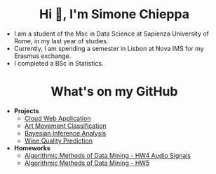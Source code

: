 <h1 align="center">Hi 👋, I'm Simone Chieppa</h1>


-  I am a student of the Msc in Data Science at Sapienza University of Rome, in my last year of studies. 
-  Currently, I am spending a semester in Lisbon at Nova IMS for my Erasmus exchange.
-  I completed a BSc in Statistics.  


<h1 align="center">What's on my GitHub</h1>

*  **Projects**
    * [Cloud Web Application](https://github.com/SimoneChieppa/Cloud-Computing-Project)
    * [Art Movement Classification](https://github.com/SimoneChieppa/Art-Movement-Classification)
    * [Bayesian Inference Analysis](https://github.com/SimoneChieppa/Bayesian-Inference-Project)
    * [Wine Quality Prediction](https://github.com/SimoneChieppa/Wine-Quality-Project)
*  **Homeworks**
    * [Algorithmic Methods of Data Mining - HW4 Audio Signals](https://github.com/SimoneChieppa/ADM-HW4-Audio-Signals)
    * [Algorithmic Methods of Data Mining - HW5](https://github.com/SimoneChieppa/ADM-HW5)
